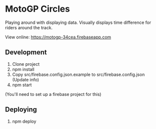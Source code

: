 # MotoGP Circles

Playing around with displaying data.
Visually displays time difference for riders around the track.

View online: https://motogp-34cea.firebaseapp.com

## Development

1. Clone project
2. npm install
3. Copy src/firebase.config.json.example to src/firebase.config.json (Update info)
4. npm start

(You'll need to set up a firebase project for this)

## Deploying

1. npm deploy
